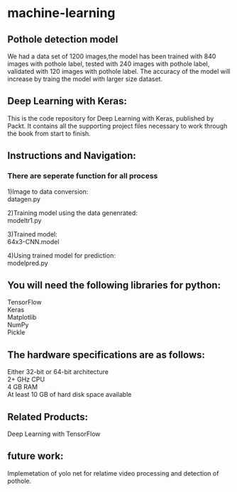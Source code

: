 # machine-learning 

## Pothole detection model 
We had a data set of 1200 images,the model has been trained with 840 images with pothole label, tested with 240 images with pothole label, validated with 120 images with pothole label. The accuracy of the model will increase by traing the model with larger size dataset.

## Deep Learning with Keras:
This is the code repository for Deep Learning with Keras, published by Packt. It contains all the supporting project files necessary to work through the book from start to finish.

## Instructions and Navigation:
### There are seperate function for all process

1)Image to data conversion: \
datagen.py

2)Training model using the data genenrated:\
modeltr1.py

3)Trained model:\
64x3-CNN.model

4)Using trained model for prediction:\
modelpred.py

## You will need the following libraries for python:
TensorFlow\
Keras\
Matplotlib\
NumPy\
Pickle

## The hardware specifications are as follows:
Either 32-bit or 64-bit architecture\
2+ GHz CPU\
4 GB RAM\
At least 10 GB of hard disk space available

## Related Products:
Deep Learning with TensorFlow

## future work:
Implemetation of yolo net for relatime video processing and detection of pothole.
